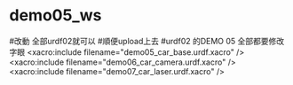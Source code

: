# demo05_ws

#改動 全部urdf02就可以
#順便upload上去
#urdf02 的DEMO 05 全部都要修改字眼
    <xacro:include filename="demo05_car_base.urdf.xacro" />
    <xacro:include filename="demo06_car_camera.urdf.xacro" />
    <xacro:include filename="demo07_car_laser.urdf.xacro" />
#
